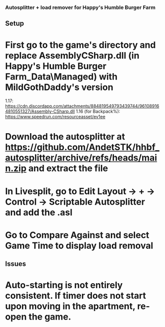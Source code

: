 ### Autosplitter + load remover for Happy's Humble Burger Farm

## Setup

# First go to the game's directory and replace AssemblyCSharp.dll (in Happy's Humble Burger Farm_Data\Managed) with MildGothDaddy's version

1.17: https://cdn.discordapp.com/attachments/884819549793439744/961089164810551327/Assembly-CSharp.dll
1.16 (for Backpack%): https://www.speedrun.com/resourceasset/ev1ee

# Download the autosplitter at https://github.com/AndetSTK/hhbf_autosplitter/archive/refs/heads/main.zip and extract the file

# In Livesplit, go to Edit Layout -> + -> Control -> Scriptable Autosplitter and add the .asl

# Go to Compare Against and select Game Time to display load removal

## Issues

# Auto-starting is not entirely consistent. If timer does not start upon moving in the apartment, re-open the game.
